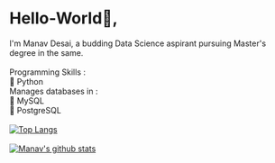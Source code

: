 # Hello-World👋, 
I'm Manav Desai, 
a budding Data Science aspirant pursuing Master's degree in the same.
<br/><br/>
Programming Skills :<br/>
🔵 Python <br/>
Manages databases in :<br/>
🦈 MySQL <br/>
🐘 PostgreSQL <br/>
<br/>
[![Top Langs](https://github-readme-stats.vercel.app/api/top-langs/?username=ManavD522)](https://github.com/anuraghazra/github-readme-stats)
<br/> <br/>
[![Manav's github stats](https://github-readme-stats.vercel.app/api?username=ManavD522&count_private=true&show_icons=true&theme=radical&hide_rank=false)](https://github.com/anuraghazra/github-readme-stats)
